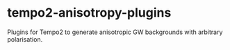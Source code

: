 tempo2-anisotropy-plugins
=========================

Plugins for Tempo2 to generate anisotropic GW backgrounds with arbitrary polarisation.
